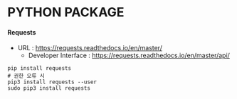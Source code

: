 # PYTHON PACKAGE

#### Requests

- URL : https://requests.readthedocs.io/en/master/
  - Developer Interface : https://requests.readthedocs.io/en/master/api/

  

```CLI
pip install requests
# 권한 오류 시
pip3 install requests --user
sudo pip3 install requests
```

